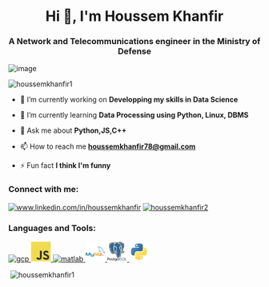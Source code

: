 <h1 align="center">Hi 👋, I'm Houssem Khanfir</h1>
<h3 align="center">A Network and Telecommunications engineer in the Ministry of Defense</h3>

![image](https://github.com/houssemkhanfir1/houssemkhanfir1/assets/81993535/db8ece43-d154-4901-b40c-c1b8528eb54e)


<p align="left"> <img src="https://komarev.com/ghpvc/?username=houssemkhanfir1&label=Profile%20views&color=0e75b6&style=flat" alt="houssemkhanfir1" /> </p>

- 🔭 I’m currently working on **Developping my skills in Data Science**

- 🌱 I’m currently learning **Data Processing using Python, Linux, DBMS**

- 💬 Ask me about **Python,JS,C++**

- 📫 How to reach me **houssemkhanfir78@gmail.com**

- ⚡ Fun fact **I think I'm funny**

<h3 align="left">Connect with me:</h3>
<p align="left">
<a href="https://linkedin.com/in/www.linkedin.com/in/houssemkhanfir" target="blank"><img align="center" src="https://raw.githubusercontent.com/rahuldkjain/github-profile-readme-generator/master/src/images/icons/Social/linked-in-alt.svg" alt="www.linkedin.com/in/houssemkhanfir" height="30" width="40" /></a>
<a href="https://fb.com/houssemkhanfir2" target="blank"><img align="center" src="https://raw.githubusercontent.com/rahuldkjain/github-profile-readme-generator/master/src/images/icons/Social/facebook.svg" alt="houssemkhanfir2" height="30" width="40" /></a>
</p>

<h3 align="left">Languages and Tools:</h3>
<p align="left"> <a href="https://cloud.google.com" target="_blank" rel="noreferrer"> <img src="https://www.vectorlogo.zone/logos/google_cloud/google_cloud-icon.svg" alt="gcp" width="40" height="40"/> </a> <a href="https://developer.mozilla.org/en-US/docs/Web/JavaScript" target="_blank" rel="noreferrer"> <img src="https://raw.githubusercontent.com/devicons/devicon/master/icons/javascript/javascript-original.svg" alt="javascript" width="40" height="40"/> </a> <a href="https://www.mathworks.com/" target="_blank" rel="noreferrer"> <img src="https://upload.wikimedia.org/wikipedia/commons/2/21/Matlab_Logo.png" alt="matlab" width="40" height="40"/> </a> <a href="https://www.mysql.com/" target="_blank" rel="noreferrer"> <img src="https://raw.githubusercontent.com/devicons/devicon/master/icons/mysql/mysql-original-wordmark.svg" alt="mysql" width="40" height="40"/> </a> <a href="https://www.postgresql.org" target="_blank" rel="noreferrer"> <img src="https://raw.githubusercontent.com/devicons/devicon/master/icons/postgresql/postgresql-original-wordmark.svg" alt="postgresql" width="40" height="40"/> </a> <a href="https://www.python.org" target="_blank" rel="noreferrer"> <img src="https://raw.githubusercontent.com/devicons/devicon/master/icons/python/python-original.svg" alt="python" width="40" height="40"/> </a> </p>

<p>&nbsp;<img align="center" src="https://github-readme-stats.vercel.app/api?username=houssemkhanfir1&show_icons=true&locale=en" alt="houssemkhanfir1" /></p>
